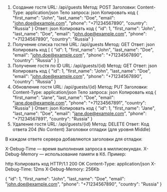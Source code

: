 1. Создание гостя
URL: /api/guests
Метод: POST
Заголовки:
Content-Type: application/json
Тело запроса:
json
Копировать код
{
  "first_name": "John",
  "last_name": "Doe",
  "email": "john.doe@example.com",
  "phone": "+71234567890",
  "country": "Russia"
}
Ответ:
json
Копировать код
{
  "id": 1,
  "first_name": "John",
  "last_name": "Doe",
  "email": "john.doe@example.com",
  "phone": "+71234567890",
  "country": "Russia"
}
2. Получение списка гостей
URL: /api/guests
Метод: GET
Ответ:
json
Копировать код
[
  {
    "id": 1,
    "first_name": "John",
    "last_name": "Doe",
    "email": "john.doe@example.com",
    "phone": "+71234567890",
    "country": "Russia"
  }
]
3. Получение гостя по ID
URL: /api/guests/{id}
Метод: GET
Ответ:
json
Копировать код
{
  "id": 1,
  "first_name": "John",
  "last_name": "Doe",
  "email": "john.doe@example.com",
  "phone": "+71234567890",
  "country": "Russia"
}
4. Обновление гостя
URL: /api/guests/{id}
Метод: PUT
Заголовки:
Content-Type: application/json
Тело запроса:
json
Копировать код
{
  "first_name": "Jane",
  "last_name": "Doe",
  "email": "jane.doe@example.com",
  "phone": "+71234567891",
  "country": "Russia"
}
Ответ:
json
Копировать код
{
  "id": 1,
  "first_name": "Jane",
  "last_name": "Doe",
  "email": "jane.doe@example.com",
  "phone": "+71234567891",
  "country": "Russia"
}
5. Удаление гостя
URL: /api/guests/{id}
Метод: DELETE
Ответ:
Код ответа 204 (No Content)
Заголовки отладки (для уровня Middle)

В каждом ответе сервера добавляются заголовки для отладки:

X-Debug-Time — время выполнения запроса в миллисекундах.
X-Debug-Memory — использование памяти в Кб.
Пример:

http
Копировать код
HTTP/1.1 200 OK
Content-Type: application/json
X-Debug-Time: 12ms
X-Debug-Memory: 256Kb

{
  "id": 1,
  "first_name": "John",
  "last_name": "Doe",
  "email": "john.doe@example.com",
  "phone": "+71234567890",
  "country": "Russia"
}
